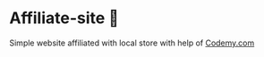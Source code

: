 # Affiliate-site :money_mouth_face:                                                                                                                                                                                                                                                   
Simple website affiliated with local store
 with help of <a href="http://johnelder.com/">Codemy.com</a>
